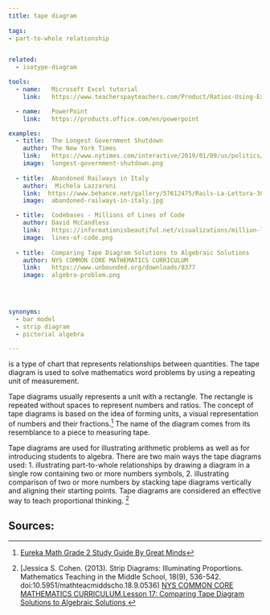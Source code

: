 ```yaml
---
title: tape diagram
  
tags:
- part-to-whole relationship


related:
  - isotype-diagram

tools:
  - name:   Microsoft Excel tutorial
    link:   https://www.teacherspayteachers.com/Product/Ratios-Using-Excel-to-Demonstrate-the-use-of-Tape-Diagrams-and-Tables-945023

  - name:   PowerPoint
    link:   https://products.office.com/en/powerpoint

examples:
  - title:  The Longest Government Shutdown
    author: The New York Times
    link:   https://www.nytimes.com/interactive/2019/01/09/us/politics/longest-government-shutdown.html?mtrref=www.datavizdoneright.com
    image:  longest-government-shutdown.png
 
  - title:  Abandoned Railways in Italy
    author:  Michela Lazzaroni
    link:  https://www.behance.net/gallery/57612475/Rails-La-Lettura-306-dataviz
    image:  abandoned-railways-in-italy.jpg

  - title:  Codebases - Millions of Lines of Code
    author: David McCandless
    link:   https://informationisbeautiful.net/visualizations/million-lines-of-code/
    image:  lines-of-code.png
  
  - title:  Comparing Tape Diagram Solutions to Algebraic Solutions
    author: NYS COMMON CORE MATHEMATICS CURRICULUM
    link:   https://www.unbounded.org/downloads/8377
    image:  algebra-problem.png
 

    

synonyms:
  - bar model
  - strip diagram
  - pictorial algebra

---
```


is a type of chart that represents relationships between quantities. The tape diagram is used to solve mathematics word problems by using a repeating unit of measurement. 

<!--more-->
Tape diagrams usually represents a unit with a rectangle. The rectangle is repeated without spaces to represent numbers and ratios. 
The concept of tape diagrams is based on the idea of forming units, a visual representation of numbers and their fractions.[^minds]
The name of the diagram comes from its resemblance to a piece to measuring tape.

Tape diagrams are used for illustrating arithmetic problems as well as for introducing students to algebra. There are two main ways the tape diagrams used: 1. illustrating part-to-whole relationships by drawing a diagram in a single row containing two or more numbers symbols, 2. illustrating comparison of two or more numbers by stacking tape diagrams vertically and aligning their starting points. 
Tape diagrams are considered an effective way to teach proportional thinking. [^cohen]

## Sources:
[^minds]: [Eureka Math Grade 2 Study Guide By Great Minds](https://books.google.com/books?id=r5IvCgAAQBAJ&pg=PA128&redir_esc=y#v=onepage&q&f=false)
[^cohen]: [Jessica S. Cohen. (2013). Strip Diagrams: Illuminating Proportions. Mathematics Teaching in the Middle School, 18(9), 536-542. doi:10.5951/mathteacmiddscho.18.9.0536)
[NYS COMMON CORE MATHEMATICS CURRICULUM.Lesson 17: Comparing Tape Diagram Solutions to Algebraic Solutions ]()
